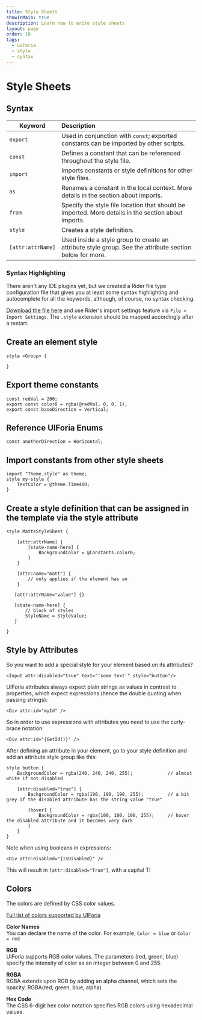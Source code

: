 ```yaml
---
title: Style Sheets
showInMain: true
description: Learn how to write style sheets
layout: page
order: 10
tags:
  - uiforia
  - style
  - syntax
---
```


# Style Sheets

## Syntax

Keyword           | Description
----------------- |:------------------------------------------------------                                    
`export`          | Used in conjunction with `const`; exported constants can be imported by other scripts.
`const`           | Defines a constant that can be referenced throughout the style file.
`import`          | Imports constants or style definitions for other style files.
`as`              | Renames a constant in the local context. More details in the section about imports.
`from`            | Specify the style file location that should be imported. More details in the section about imports.
`style`           | Creates a style definition.
`[attr:attrName]` | Used inside a style group to create an attribute style group. See the attribute section below for more.

### Syntax Highlighting
There aren't any IDE plugins yet, but we created a Rider file type configuration file that gives you at
least some syntax highlighting and autocomplete for all the keywords, although, of course, no syntax checking.

[Download the file here](/assets/settings.zip) and use Rider's import settings feature via `File > Import Settings`. 
The `.style` extension should be mapped accordingly after a restart.

## Create an element style
  
```
style <Group> {

}
```

## Export theme constants
  
```
const redVal = 200;
export const color0 = rgba(@redVal, 0, 0, 1);
export const baseDirection = Vertical;
```

## Reference UIForia Enums
`const anotherDirection = Horizontal;`

## Import constants from other style sheets
```
import "Theme.style" as theme;
style my-style {
    TextColor = @theme.lime400;
}
```

## Create a style definition that can be assigned in the template via the style attribute
```
style MattsStyleSheet {

    [attr:attrName] {
        [state-name-here] {
            BackgroundColor = @Constants.color0;
        }
    }

    [attr:name="matt"] {
        // only applies if the element has an 
    }

   [attr:attrName="value"] {}

   [state-name-here] {
       // block of styles
       StyleName = StyleValue;
   }

}
```

## Style by Attributes
 
So you want to add a special style for your element based on its attributes?
 
```<Input attr:disabled="true" text="'some text'" style="button"/>```

UIForia attributes always expect plain strings as values in contrast to properties,
which expect expressions (hence the double quoting when passing strings):

```<Div attr:id="myId" />```

So in order to use expressions with attributes you need to use the curly-brace notation:

```<Div attr:id="{GetId()}" />```

After defining an attribute in your element, go to your style definition and add an attribute style group like this:
```
style button {
    BackgroundColor = rgba(240, 240, 240, 255);             // almost white if not disabled
    
    [attr:disabled="true"] {
        BackgroundColor = rgba(190, 190, 190, 255);         // a bit grey if the disabled attribute has the string value "true"
        
        [hover] {
            BackgroundColor = rgba(100, 100, 100, 255);     // hover the disabled attribute and it becomes very dark
        }
    }
}
```

Note when using booleans in expressions: 

```<Div attr:disabled="{IsDisabled}" />```

This will result in `[attr:disabled="True"]`, with a capital T!

## Colors
The colors are defined by CSS color values.
  
[Full list of colors supported by UIForia](docs/misc#list-of-all-supported-colors)
  

**Color Names**  
You can declare the name of the color. For example, `Color = blue` or `Color = red`


**RGB**  
UIForia supports RGB color values. The parameters (red, green, blue) specify the intensity of color as an integer between 0 and 255.

**RGBA**  
RGBA extends upon RGB by adding an alpha channel, which sets the opacity.
RGBA(red, green, blue, alpha)

**Hex Code**  
The CSS 6-digit hex color notation specifies RGB colors using hexadecimal values. 



